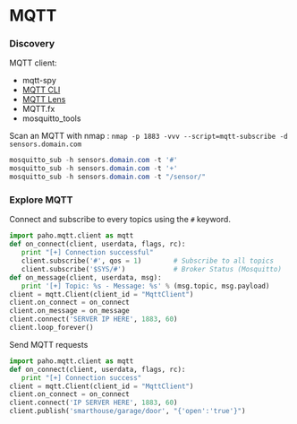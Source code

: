 # MQTT

### Discovery

MQTT client:

* mqtt-spy
* [MQTT CLI](https://asciinema.org/a/DlPmJwXbhuAURHseamGdMy4z3/embed?speed=2\&autoplay=true)
* [MQTT Lens](https://chrome.google.com/webstore/detail/mqttlens/hemojaaeigabkbcookmlgmdigohjobjm)
* MQTT.fx
* mosquitto_tools

Scan an MQTT with nmap : `nmap -p 1883 -vvv --script=mqtt-subscribe -d sensors.domain.com`

```powershell
mosquitto_sub -h sensors.domain.com -t '#'
mosquitto_sub -h sensors.domain.com -t '+'
mosquitto_sub -h sensors.domain.com -t "/sensor/"
```

### Explore MQTT

Connect and subscribe to every topics using the `#` keyword.

```python
import paho.mqtt.client as mqtt
def on_connect(client, userdata, flags, rc):
   print "[+] Connection successful"
   client.subscribe('#', qos = 1)        # Subscribe to all topics
   client.subscribe('$SYS/#')            # Broker Status (Mosquitto)
def on_message(client, userdata, msg):
   print '[+] Topic: %s - Message: %s' % (msg.topic, msg.payload)
client = mqtt.Client(client_id = "MqttClient")
client.on_connect = on_connect
client.on_message = on_message
client.connect('SERVER IP HERE', 1883, 60)
client.loop_forever()
```

Send MQTT requests

```python
import paho.mqtt.client as mqtt
def on_connect(client, userdata, flags, rc):
   print "[+] Connection success"
client = mqtt.Client(client_id = "MqttClient")
client.on_connect = on_connect
client.connect('IP SERVER HERE', 1883, 60)
client.publish('smarthouse/garage/door', "{'open':'true'}")
```
